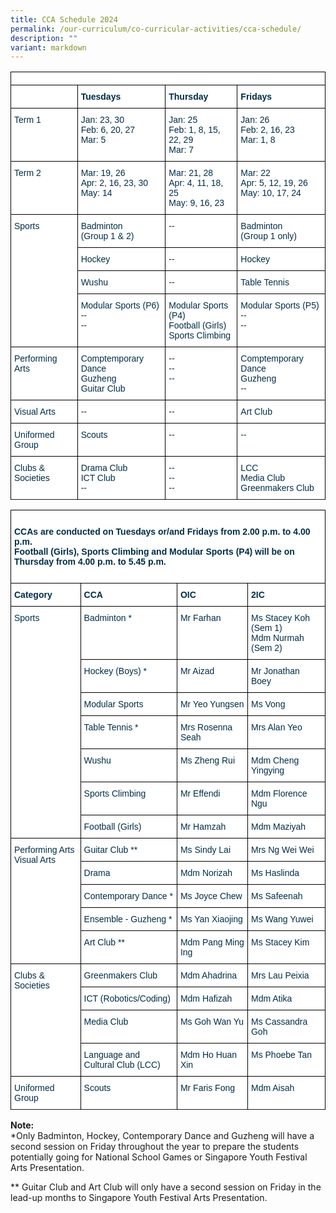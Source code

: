 ```yaml
---
title: CCA Schedule 2024
permalink: /our-curriculum/co-curricular-activities/cca-schedule/
description: ""
variant: markdown
---
```

<style type="text/css">
.tg  {border-collapse:collapse;border-spacing:0;}
.tg td{border-color:black;border-style:solid;border-width:1px;font-family:Arial, sans-serif;font-size:14px;
  overflow:hidden;padding:10px 5px;word-break:normal;}
.tg th{border-color:black;border-style:solid;border-width:1px;font-family:Arial, sans-serif;font-size:14px;
  font-weight:normal;overflow:hidden;padding:10px 5px;word-break:normal;}
.tg .tg-dzgf{background-color:#FFF;color:#002D46;font-weight:bold;text-align:center;vertical-align:top}
.tg .tg-h1v5{background-color:#FFF;color:#002D46;font-weight:bold;text-align:left;vertical-align:top}
.tg .tg-ilyo{background-color:#FFF;color:#002D46;text-align:center;vertical-align:top}
.tg .tg-vd2a{background-color:#FFF;color:#002D46;text-align:left;vertical-align:top}

</style>
<table class="tg">
<thead>
   <tr><td class="tg-h1v5" colspan="4">
	</td>
		</tr><tr>
	  <th class="tg-h1v5"></th>
	  <th class="tg-h1v5">Tuesdays</th>
    <th class="tg-h1v5">Thursday</th>
    <th class="tg-h1v5">Fridays</th>
  </tr>
</thead>
<tbody>
	<tr>
    <td class="tg-vd2a">Term 1</td>
    <td class="tg-vd2a">Jan: 23, 30<br>Feb: 6, 20, 27<br>Mar: 5</td>
    <td class="tg-vd2a">Jan: 25<br>Feb: 1, 8, 15, 22, 29<br>Mar: 7</td>
    <td class="tg-vd2a">Jan: 26<br>Feb: 2, 16, 23<br>Mar: 1, 8</td>
	</tr><tr>
    <td class="tg-vd2a">Term 2</td>
    <td class="tg-vd2a">Mar: 19, 26<br>Apr: 2, 16, 23, 30<br>May: 14</td>
    <td class="tg-vd2a">Mar: 21, 28<br>Apr: 4, 11, 18, 25<br>May: 9, 16, 23</td>
    <td class="tg-vd2a">Mar: 22<br>Apr: 5, 12, 19, 26<br>May: 10, 17, 24</td>
	</tr><tr>
    <td class="tg-vd2a" rowspan="4">Sports</td>
    <td class="tg-vd2a">Badminton<br>(Group 1 &amp; 2)</td>
    <td class="tg-vd2a">--</td>
    <td class="tg-vd2a">Badminton<br>(Group 1 only)</td>
  </tr>
  <tr>
    <td class="tg-vd2a">Hockey</td>
    <td class="tg-vd2a">--</td>
    <td class="tg-vd2a">Hockey</td>
  </tr>
  <tr>
    <td class="tg-vd2a">Wushu</td>
    <td class="tg-vd2a">--</td>
    <td class="tg-vd2a">Table Tennis</td>
  </tr>
  <tr>
    <td class="tg-vd2a">Modular Sports (P6)<br>--<br>--</td>
    <td class="tg-vd2a">Modular Sports (P4)<br>Football (Girls)<br>Sports Climbing</td>
    <td class="tg-vd2a">Modular Sports (P5)<br>--<br>--</td>
 </tr>
  <tr>
    <td class="tg-vd2a" rowspan="1">Performing Arts</td>
    <td class="tg-vd2a">Comptemporary Dance<br>Guzheng<br>Guitar Club</td>
    <td class="tg-vd2a">--<br>--<br>--</td>
    <td class="tg-vd2a">Comptemporary Dance<br>Guzheng<br>--</td>
  </tr>
  <tr>
		<td class="tg-vd2a" rowspan="1">Visual Arts</td>
    <td class="tg-vd2a">--</td>
    <td class="tg-vd2a">--</td>
    <td class="tg-vd2a">Art Club</td>
  </tr>
  <tr>
		<td class="tg-vd2a" rowspan="1">Uniformed Group</td>
    <td class="tg-vd2a">Scouts</td>
    <td class="tg-vd2a">--</td>
    <td class="tg-vd2a">--</td>
  </tr>
  <tr>
		<td class="tg-vd2a" rowspan="1">Clubs &amp; Societies</td>
    <td class="tg-vd2a">Drama Club<br>ICT Club<br>--</td>
    <td class="tg-vd2a">--<br>--<br>--</td>
    <td class="tg-vd2a">LCC<br>Media Club<br>Greenmakers Club</td>
  </tr><tr>
</tr></tbody>
</table>

<style type="text/css">
.tg  {border-collapse:collapse;border-spacing:0;}
.tg td{border-color:black;border-style:solid;border-width:1px;font-family:Arial, sans-serif;font-size:14px;
  overflow:hidden;padding:10px 5px;word-break:normal;}
.tg th{border-color:black;border-style:solid;border-width:1px;font-family:Arial, sans-serif;font-size:14px;
  font-weight:normal;overflow:hidden;padding:10px 5px;word-break:normal;}
.tg .tg-dzgf{background-color:#FFF;color:#002D46;font-weight:bold;text-align:center;vertical-align:top}
.tg .tg-h1v5{background-color:#FFF;color:#002D46;font-weight:bold;text-align:left;vertical-align:top}
.tg .tg-ilyo{background-color:#FFF;color:#002D46;text-align:center;vertical-align:top}
.tg .tg-vd2a{background-color:#FFF;color:#002D46;text-align:left;vertical-align:top}

</style>
<table class="tg">
<thead>
   <tr><td class="tg-h1v5" colspan="4"><br>CCAs are conducted on Tuesdays or/and Fridays from 2.00 p.m. to 4.00 p.m.<br>Football (Girls), Sports Climbing and Modular Sports (P4) will be on Thursday from 4.00 p.m. to 5.45 p.m.<br><br>
	</td>
		</tr><tr>
	  <th class="tg-h1v5">Category</th>
    <th class="tg-h1v5">CCA</th>
    <th class="tg-h1v5">OIC</th>
    <th class="tg-h1v5">2IC</th>
  </tr>
</thead>
<tbody>
  <tr>
    <td class="tg-vd2a" rowspan="7">Sports</td>
    <td class="tg-vd2a">Badminton *</td>
    <td class="tg-vd2a">Mr Farhan</td>
    <td class="tg-vd2a">Ms Stacey Koh<br>(Sem 1)<br>Mdm Nurmah<br>(Sem 2)</td>
  </tr>
  <tr>
    <td class="tg-vd2a">Hockey (Boys) *</td>
    <td class="tg-vd2a">Mr Aizad</td>
    <td class="tg-vd2a">Mr Jonathan Boey</td>
  </tr>
  <tr>
    <td class="tg-vd2a">Modular Sports</td>
    <td class="tg-vd2a">Mr Yeo Yungsen</td>
    <td class="tg-vd2a">Ms Vong</td>
  </tr>
  <tr>
    <td class="tg-vd2a">Table Tennis *</td>
    <td class="tg-vd2a">Mrs Rosenna Seah</td>
    <td class="tg-vd2a">Mrs Alan Yeo</td>
  </tr>
  <tr>
    <td class="tg-vd2a">Wushu</td>
    <td class="tg-vd2a">Ms Zheng Rui</td>
    <td class="tg-vd2a">Mdm Cheng Yingying</td>
	</tr>
  <tr>
    <td class="tg-vd2a">Sports Climbing</td>
    <td class="tg-vd2a">Mr Effendi</td>
    <td class="tg-vd2a">Mdm Florence Ngu</td>
	</tr>
  <tr>
    <td class="tg-vd2a">Football (Girls)</td>
    <td class="tg-vd2a">Mr Hamzah</td>
    <td class="tg-vd2a">Mdm Maziyah</td>
  </tr>
  <tr>
    <td class="tg-vd2a" rowspan="5">Performing Arts<br>Visual Arts</td>
    <td class="tg-vd2a">Guitar Club **</td>
    <td class="tg-vd2a">Ms Sindy Lai</td>
    <td class="tg-vd2a">Mrs Ng Wei Wei</td>
  </tr>
  <tr>
    <td class="tg-vd2a">Drama</td>
    <td class="tg-vd2a">Mdm Norizah</td>
    <td class="tg-vd2a">Ms Haslinda</td>
  </tr>
  <tr>
    <td class="tg-vd2a">Contemporary Dance *</td>
    <td class="tg-vd2a">Ms Joyce Chew</td>
    <td class="tg-vd2a">Ms Safeenah</td>
  </tr>
  <tr>
    <td class="tg-vd2a">Ensemble - Guzheng *</td>
    <td class="tg-vd2a">Ms Yan Xiaojing</td>
    <td class="tg-vd2a">Ms Wang Yuwei</td>
  </tr>
  <tr>
    <td class="tg-vd2a">Art Club **</td>
    <td class="tg-vd2a">Mdm Pang Ming Ing</td>
    <td class="tg-vd2a">Ms Stacey Kim</td>
  </tr>
  <tr>
    <td class="tg-vd2a" rowspan="4">Clubs &amp; Societies</td>
    <td class="tg-vd2a">Greenmakers Club</td>
    <td class="tg-vd2a">Mdm Ahadrina</td>
    <td class="tg-vd2a">Mrs Lau Peixia</td>
  </tr>
  <tr>
    <td class="tg-vd2a">ICT (Robotics/Coding)</td>
    <td class="tg-vd2a">Mdm Hafizah</td>
    <td class="tg-vd2a">Mdm Atika</td>
  </tr>
  <tr>
    <td class="tg-vd2a">Media Club</td>
    <td class="tg-vd2a">Ms Goh Wan Yu</td>
    <td class="tg-vd2a">Ms Cassandra Goh</td>
  </tr>
  <tr>
    <td class="tg-vd2a">Language and<br>Cultural Club (LCC)</td>
    <td class="tg-vd2a">Mdm Ho Huan Xin</td>
    <td class="tg-vd2a">Ms Phoebe Tan</td>
  </tr>
  <tr>
    <td class="tg-vd2a">Uniformed Group</td>
    <td class="tg-vd2a">Scouts</td>
    <td class="tg-vd2a">Mr Faris Fong</td>
    <td class="tg-vd2a">Mdm Aisah</td>
  </tr><tr>
</tr></tbody>
</table>

**Note:**  
*Only Badminton, Hockey, Contemporary Dance and Guzheng will have a second session on Friday throughout the year to prepare the students potentially going for National School Games or Singapore Youth Festival Arts Presentation.

** Guitar Club and Art Club will only have a second session on Friday in the lead-up months to Singapore Youth Festival Arts Presentation.